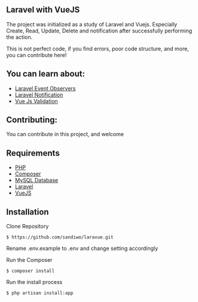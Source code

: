 ## Laravel with VueJS

The project was initialized as a study of Laravel and Vuejs. Especially Create, Read, Update, Delete and notification after successfully performing the action.

This is not perfect code, if you find errors, poor code structure, and more, you can contribute here!

## You can learn about:

- [Laravel Event Observers](https://laravel.com/docs/5.4/eloquent#observers)
- [Laravel Notification](https://laravel.com/docs/5.4/notifications)
- [Vue Js Validation](https://github.com/baianat/vee-validate)

## Contributing:

You can contribute in this project, and welcome


## Requirements

- [PHP](http://php.net/)
- [Composer](https://getcomposer.org/)
- [MySQL Database](https://www.mysql.com/)
- [Laravel](https://laravel.com)
- [VueJS](https://vuejs.org/)

## Installation

Clone Repository
```
$ https://github.com/sandiwo/laravue.git
```

Rename .env.example to .env and change setting accordingly

Run the Composer
```
$ composer install
```

Run the install process
```
$ php artisan install:app
```
